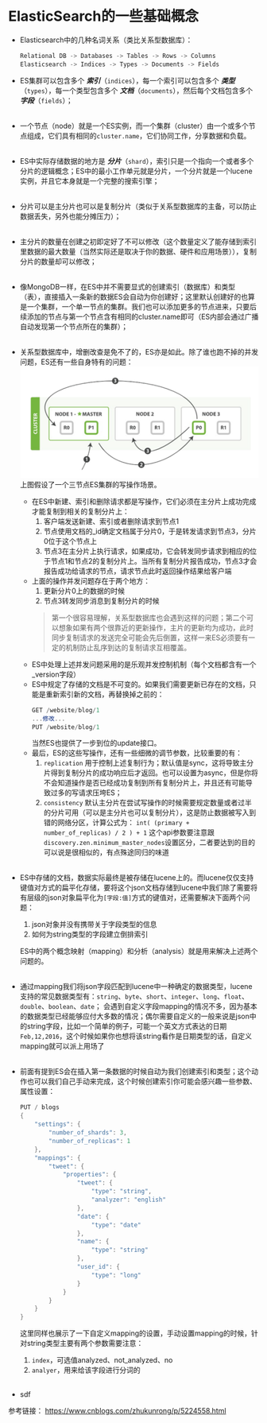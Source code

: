 ElasticSearch的一些基础概念
=========

- Elasticsearch中的几种名词关系（类比关系型数据库）：
    ```csharp
    Relational DB -> Databases -> Tables -> Rows -> Columns
    Elasticsearch -> Indices -> Types -> Documents -> Fields
    ```

- ES集群可以包含多个 ***索引***（`indices`），每一个索引可以包含多个 ***类型***（`types`），每一个类型包含多个 ***文档***（`documents`），然后每个文档包含多个 ***字段***（`fields`）；<br/><br/>

- 一个节点（node）就是一个ES实例，而一个集群（cluster）由一个或多个节点组成，它们具有相同的`cluster.name`，它们协同工作，分享数据和负载。<br/><br/>

- ES中实际存储数据的地方是 ***分片***（`shard`），索引只是一个指向一个或者多个分片的逻辑概念；ES中的最小工作单元就是分片，一个分片就是一个lucene实例，并且它本身就是一个完整的搜索引擎；<br/><br/>

- 分片可以是主分片也可以是复制分片（类似于关系型数据库的主备，可以防止数据丢失，另外也能分摊压力）；<br/><br/>

- 主分片的数量在创建之初即定好了不可以修改（这个数量定义了能存储到索引里数据的最大数量（当然实际还是取决于你的数据、硬件和应用场景）），复制分片的数量却可以修改；<br/><br/>

- 像MongoDB一样，在ES中并不需要显式的创建索引（数据库）和类型（表），直接插入一条新的数据ES会自动为你创建好；这里默认创建好的也算是一个集群，一个单一节点的集群。我们也可以添加更多的节点进来，只要后续添加的节点与第一个节点含有相同的cluster.name即可（ES内部会通过广播自动发现第一个节点所在的集群）；<br/><br/>

- 关系型数据库中，增删改查是免不了的，ES亦是如此。除了谁也跑不掉的并发问题，ES还有一些自身特有的问题：
  ![](images/elastic_search基础概念-01.png)
  上图假设了一个三节点ES集群的写操作场景。
    - 在ES中新建、索引和删除请求都是写操作，它们必须在主分片上成功完成才能复制到相关的复制分片上：
      1. 客户端发送新建、索引或者删除请求到节点1
      2. 节点使用文档的_id确定文档属于分片0，于是转发请求到节点3，分片0位于这个节点上
      3. 节点3在主分片上执行请求，如果成功，它会转发同步请求到相应的位于节点1和节点2的复制分片上。当所有复制分片报告成功，节点3才会报告成功给请求的节点，请求节点此时返回操作结果给客户端
    - 上面的操作并发问题存在于两个地方：
      1. 更新分片0上的数据的时候
      2. 节点3转发同步消息到复制分片的时候
      > 第一个很容易理解，关系型数据库也会遇到这样的问题；第二个可以想象如果有两个很靠近的更新操作，主片的更新均为成功，此时同步复制请求的发送完全可能会先后倒置，这样一来ES必须要有一定的机制防止乱序到达的复制请求互相覆盖。
    - ES中处理上述并发问题采用的是乐观并发控制机制（每个文档都含有一个_version字段）
    - ES中规定了存储的文档是不可变的。如果我们需要更新已存在的文档，只能是重新索引新的文档，再替换掉之前的：
        ```csharp
        GET /website/blog/1
        ...修改...
        PUT /website/blog/1
        ```
        当然ES也提供了一步到位的update接口。
    - 最后，ES的这些写操作，还有一些细微的调节参数，比较重要的有：
      1. `replication`
         用于控制上述复制行为；默认值是sync，这将导致主分片得到复制分片的成功响应后才返回。也可以设置为async，但是你将不会知道操作是否已经成功复制到所有复制分片上，并且还有可能导致过多的写请求压垮ES；
      2. `consistency`
         默认主分片在尝试写操作的时候需要规定数量或者过半的分片可用（可以是主分片也可以复制分片），这是防止数据被写入到错的网络分区，计算公式为：
         `int( (primary + number_of_replicas) / 2 ) + 1`
         这个api参数要注意跟`discovery.zen.minimum_master_nodes`设置区分，二者要达到的目的可以说是很相似的，有点殊途同归的味道<br/><br/>

- ES中存储的文档，数据实际最终是被存储在lucene上的。而lucene仅仅支持键值对方式的扁平化存储，要将这个json文档存储到lucene中我们除了需要将有层级的json对象扁平化为`[字段:值]`方式的键值对，还需要解决下面两个问题：
  1. json对象并没有携带关于字段类型的信息
  2. 如何为string类型的字段建立倒排索引
   
    ES中的两个概念映射（mapping）和分析（analysis）就是用来解决上述两个问题的。<br/><br/>

- 通过mapping我们将json字段匹配到lucene中一种确定的数据类型，lucene支持的常见数据类型有：`string`、`byte`、`short`、`integer`、`long`、`float`、`double`、`boolean`、`date`；
  会遇到自定义字段mapping的情况不多，因为基本的数据类型已经能够应付大多数的情况；偶尔需要自定义的一般来说是json中的string字段，比如一个简单的例子，可能一个英文方式表达的日期`Feb,12,2016`，这个时候如果你也想将该string看作是日期类型的话，自定义mapping就可以派上用场了<br/><br/>

- 前面有提到ES会在插入第一条数据的时候自动为我们创建索引和类型；这个动作也可以我们自己手动来完成，这个时候创建索引你可能会感兴趣一些参数、属性设置：
    ```csharp
    PUT / blogs 
    {
        "settings": {
            "number_of_shards": 3,
            "number_of_replicas": 1
        },
        "mappings": {
            "tweet": {
                "properties": {
                    "tweet": {
                        "type": "string",
                        "analyzer": "english"
                    },
                    "date": {
                        "type": "date"
                    },
                    "name": {
                        "type": "string"
                    },
                    "user_id": {
                        "type": "long"
                    }
                }
            }
	    }
    }
    ```
    这里同样也展示了一下自定义mapping的设置，手动设置mapping的时候，针对string类型主要有两个参数需要注意：
    1. `index`，可选值analyzed、not_analyzed、no
    2. `analyer`，用来给该字段进行分词的<br/><br/>
- sdf
  
参考链接：
https://www.cnblogs.com/zhukunrong/p/5224558.html
